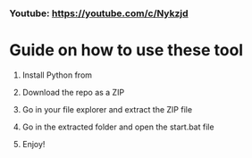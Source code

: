 ### Youtube: https://youtube.com/c/Nykzjd ###
 
# Guide on how to use these tool

1. Install Python from

2. Download the repo as a ZIP

3. Go in your file explorer and extract the ZIP file
 
4. Go in the extracted folder and open the start.bat file

5. Enjoy!